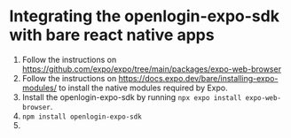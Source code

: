 # Integrating the openlogin-expo-sdk with bare react native apps

1. Follow the instructions on https://github.com/expo/expo/tree/main/packages/expo-web-browser
2. Follow the instructions on https://docs.expo.dev/bare/installing-expo-modules/ to install the native modules required by Expo.
3. Install the openlogin-expo-sdk by running `npx expo install expo-web-browser`.
4. `npm install openlogin-expo-sdk`
5. 